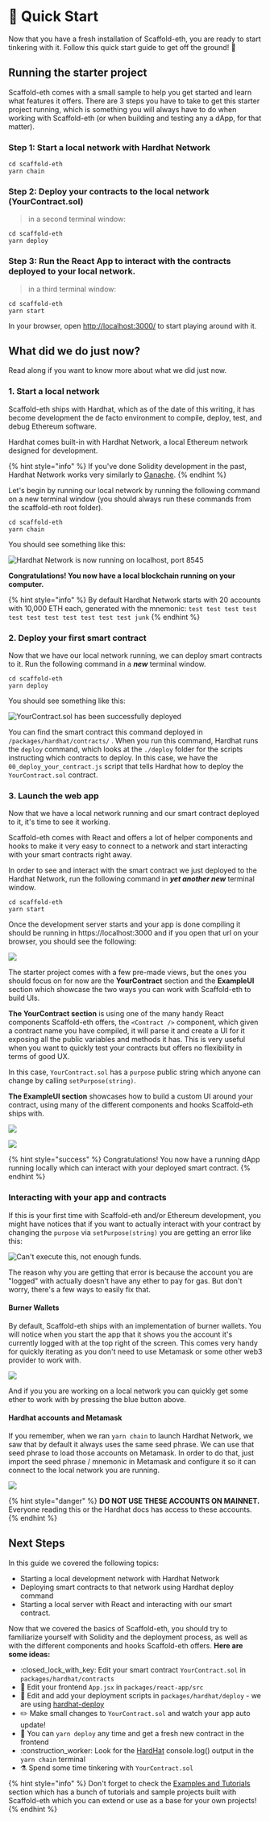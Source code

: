 # 🚀 Quick Start

Now that you have a fresh installation of Scaffold-eth, you are ready to start tinkering with it. Follow this quick start guide to get off the ground! :rocket:&#x20;

## Running the starter project

Scaffold-eth comes with a small sample to help you get started and learn what features it offers. There are 3 steps you have to take to get this starter project running, which is something you will always have to do when working with Scaffold-eth (or when building and testing any a dApp, for that matter).

### **Step 1: Start a local network with Hardhat Network**

```
cd scaffold-eth
yarn chain
```

### **Step 2: Deploy your contracts to the local network (YourContract.sol)**

> in a second terminal window:

```
cd scaffold-eth
yarn deploy
```

### **Step 3: Run the React App to interact with the contracts deployed to your local network.**

> in a third terminal window:

```
cd scaffold-eth
yarn start
```

In your browser, open [http://localhost:3000/](http://localhost:3000/) to start playing around with it.

## What did we do just now?

Read along if you want to know more about what we did just now.&#x20;

### 1. Start a local network

Scaffold-eth ships with Hardhat, which as of the date of this writing, it has become development the de facto environment to compile, deploy, test, and debug Ethereum software.

Hardhat comes built-in with Hardhat Network, a local Ethereum network designed for development.&#x20;

{% hint style="info" %}
If you've done Solidity development in the past, Hardhat Network works very similarly to [Ganache](https://www.trufflesuite.com/ganache).
{% endhint %}

Let's begin by running our local network by running the following command on a new terminal window (you should always run these commands from the scaffold-eth root folder).

```
cd scaffold-eth
yarn chain
```

You should see something like this:

![Hardhat Network is now running on localhost, port 8545](<../.gitbook/assets/screen-shot-2021-06-24-at-11.01.16-am (1).png>)

**Congratulations! You now have a local blockchain running on your computer.**&#x20;

{% hint style="info" %}
By default Hardhat Network starts with 20 accounts with 10,000 ETH each, generated with the mnemonic: `test test test test test test test test test test test junk`
{% endhint %}

### 2. Deploy your first smart contract

Now that we have our local network running, we can deploy smart contracts to it. Run the following command in a _**new**_ terminal window.

```
cd scaffold-eth
yarn deploy
```

You should see something like this:

![YourContract.sol has been successfully deployed](../.gitbook/assets/screen-shot-2021-06-24-at-11.14.34-am.png)

You can find the smart contract this command deployed in `/packages/hardhat/contracts/` . When you run this command, Hardhat runs the `deploy` command, which looks at the `./deploy` folder for the scripts instructing which contracts to deploy. In this case, we have the `00_deploy_your_contract.js` script that tells Hardhat how to deploy the `YourContract.sol` contract.

### 3. Launch the web app

Now that we have a local network running and our smart contract deployed to it, it's time to see it working.&#x20;

Scaffold-eth comes with React and offers a lot of helper components and hooks to make it very easy to connect to a network and start interacting with your smart contracts right away.&#x20;

In order to see and interact with the smart contract we just deployed to the Hardhat Network, run the following command in _**yet another new**_ terminal window.

```
cd scaffold-eth
yarn start
```

Once the development server starts and your app is done compiling it should be running in https://localhost:3000 and if you open that url on your browser, you should see the following:

![](../.gitbook/assets/screen-shot-2021-06-24-at-11.27.55-am.png)

The starter project comes with a few pre-made views, but the ones you should focus on for now are the **YourContract** section and the **ExampleUI** section which showcase the two ways you can work with Scaffold-eth to build UIs.

**The YourContract section** is using one of the many handy React components Scaffold-eth offers, the `<Contract />` component, which given a contract name you have compiled, it will parse it and create a UI for it exposing all the public variables and methods it has. This is very useful when you want to quickly test your contracts but offers no flexibility in terms of good UX.

In this case, `YourContract.sol` has a `purpose` public string which anyone can change by calling `setPurpose(string)`.&#x20;

**The ExampleUI section** showcases how to build a custom UI around your contract, using many of the different components and hooks Scaffold-eth ships with.&#x20;

![](../.gitbook/assets/screen-shot-2021-06-24-at-11.39.50-am.png)



![](../.gitbook/assets/screen-shot-2021-06-24-at-11.40.42-am.png)

{% hint style="success" %}
Congratulations! You now have a running dApp running locally which can interact with your deployed smart contract.&#x20;
{% endhint %}

### Interacting with your app and contracts

If this is your first time with Scaffold-eth and/or Ethereum development, you might have notices that if you want to actually interact with your contract by changing the `purpose` via `setPurpose(string)` you are getting an error like this:

![Can't execute this, not enough funds.](../.gitbook/assets/screen-shot-2021-06-24-at-11.46.55-am.png)

The reason why you are getting that error is because the account you are "logged" with actually doesn't have any ether to pay for gas. But don't worry, there's a few ways to easily fix that.

#### Burner Wallets

By default, Scaffold-eth ships with an implementation of burner wallets. You will notice when you start the app that it shows you the account it's currently logged with at the top right of the screen. This comes very handy for quickly iterating as you don't need to use Metamask or some other web3 provider to work with.&#x20;

![](../.gitbook/assets/screen-shot-2021-06-24-at-11.51.31-am.png)

And if you you are working on a local network you can quickly get some ether to work with by pressing the blue button above.

#### Hardhat accounts and Metamask

If you remember, when we ran `yarn chain` to launch Hardhat Network, we saw that by default it always uses the same seed phrase. We can use that seed phrase to load those accounts on Metamask. In order to do that, just import the seed phrase / mnemonic in Metamask and configure it so it can connect to the local network you are running.

![](../.gitbook/assets/screen-shot-2021-06-24-at-11.56.59-am.png)

{% hint style="danger" %}
**DO NOT USE THESE ACCOUNTS ON MAINNET.** Everyone reading this or the Hardhat docs has access to these accounts.
{% endhint %}

## Next Steps

In this guide we covered the following topics:

* Starting a local development network with Hardhat Network
* Deploying smart contracts to that network using Hardhat deploy command
* Starting a local server with React and interacting with our smart contract.

Now that we covered the basics of Scaffold-eth, you should try to familiarize yourself with Solidity and the deployment process, as well as with the different components and hooks Scaffold-eth offers. **Here are some ideas:**

* :closed\_lock\_with\_key: Edit your smart contract `YourContract.sol` in `packages/hardhat/contracts`
* :pencil: Edit your frontend `App.jsx` in `packages/react-app/src`
* :briefcase: Edit and add your deployment scripts in `packages/hardhat/deploy` - we are using [hardhat-deploy](https://www.npmjs.com/package/hardhat-deploy)
* :pencil2: Make small changes to `YourContract.sol` and watch your app auto update!
* :repeat: You can `yarn deploy` any time and get a fresh new contract in the frontend
* :construction\_worker: Look for the [HardHat](https://hardhat.org/) console.log() output in the `yarn chain` terminal
* :alembic: Spend some time tinkering with `YourContract.sol`

{% hint style="info" %}
Don't forget to check the [Examples and Tutorials](../examples-and-tutorials/overview.md) section which has a bunch of tutorials and sample projects built with Scaffold-eth which you can extend or use as a base for your own projects!
{% endhint %}
